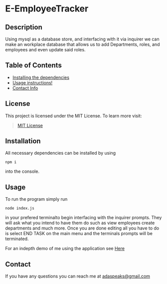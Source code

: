 # E-EmployeeTracker

## Description
Using mysql as a database store, and interfacing with it via inquirer we can make an workplace database that allows us to add Departments, roles, and employees and even update said roles.

## Table of Contents
* [Installing the dependencies](#Installation)
* [Usage instructions!](#Usage)
* [Contact Info](#Contact)

## License

This project is licensed under the MIT License. To learn more visit:   
> [MIT License](https://github.com/git/git-scm.com/blob/main/MIT-LICENSE.txt)

## Installation

All necessary dependencies can be installed by using

```
npm i
```

into the console.

## Usage
To run the program simply run

```
node index.js
```

in your prefered terminalto begin interfacing with the inquirer prompts. They will ask what you intend to have them do such as view employees create departments and much more. Once you are done editing all you have to do is select END TASK on the main menu and the terminals prompts will be terminated.

For an indepth demo of me using the application see [Here](https://drive.google.com/file/d/1_ZMbZYVjTORhdB39ELw4eQFUs-bQQQnx/view)

## Contact
If you have any questions you can reach me at adaspeaks@gmail.com